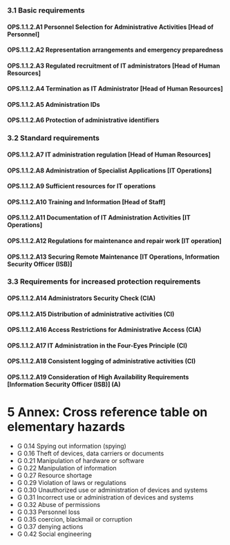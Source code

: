 ### 3.1 Basic requirements
#### OPS.1.1.2.A1 Personnel Selection for Administrative Activities [Head of Personnel]
#### OPS.1.1.2.A2 Representation arrangements and emergency preparedness
#### OPS.1.1.2.A3 Regulated recruitment of IT administrators [Head of Human Resources]
#### OPS.1.1.2.A4 Termination as IT Administrator [Head of Human Resources]
#### OPS.1.1.2.A5 Administration IDs
#### OPS.1.1.2.A6 Protection of administrative identifiers
### 3.2 Standard requirements
#### OPS.1.1.2.A7 IT administration regulation [Head of Human Resources]
#### OPS.1.1.2.A8 Administration of Specialist Applications [IT Operations]
#### OPS.1.1.2.A9 Sufficient resources for IT operations
#### OPS.1.1.2.A10 Training and Information [Head of Staff]
#### OPS.1.1.2.A11 Documentation of IT Administration Activities [IT Operations]
#### OPS.1.1.2.A12 Regulations for maintenance and repair work [IT operation]
#### OPS.1.1.2.A13 Securing Remote Maintenance [IT Operations, Information Security Officer (ISB)]
### 3.3 Requirements for increased protection requirements
#### OPS.1.1.2.A14 Administrators Security Check (CIA)
#### OPS.1.1.2.A15 Distribution of administrative activities (CI)
#### OPS.1.1.2.A16 Access Restrictions for Administrative Access (CIA)
#### OPS.1.1.2.A17 IT Administration in the Four-Eyes Principle (CI)
#### OPS.1.1.2.A18 Consistent logging of administrative activities (CI)
#### OPS.1.1.2.A19 Consideration of High Availability Requirements [Information Security Officer (ISB)] (A)
# 5 Annex: Cross reference table on elementary hazards
* G 0.14 Spying out information (spying)
* G 0.16 Theft of devices, data carriers or documents
* G 0.21 Manipulation of hardware or software
* G 0.22 Manipulation of information
* G 0.27 Resource shortage
* G 0.29 Violation of laws or regulations
* G 0.30 Unauthorized use or administration of devices and systems
* G 0.31 Incorrect use or administration of devices and systems
* G 0.32 Abuse of permissions
* G 0.33 Personnel loss
* G 0.35 coercion, blackmail or corruption
* G 0.37 denying actions
* G 0.42 Social engineering
